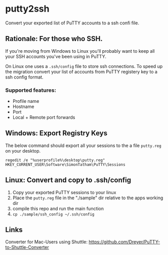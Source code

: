 # putty2ssh

Convert your exported list of PuTTY accounts to a ssh confi file.

## Rationale: For those who SSH.

If you're moving from Windows to Linux you'll probably want to keep all your SSH accounts you've been using in PuTTY.

On Linux one uses a `.ssh/config` file to store ssh connections. To speed up the migration convert your list of accounts from PuTTY registery key to a ssh config format.

### Supported features:

- Profile name
- Hostname
- Port
- Local + Remote port forwards

## Windows: Export Registry Keys

The below command should export all your sessions to the a file `putty.reg` on your desktop.

```
regedit /e "%userprofile%\desktop\putty.reg" HKEY_CURRENT_USER\Software\SimonTatham\PuTTY\Sessions
```

## Linux: Convert and copy to .ssh/config

1. Copy your exported PuTTY sessions to your linux
2. Place the `putty.reg` file in the "./sample" dir relative to the apps working dir
3. compile this repo and run the main function
4. `cp ./sample/ssh_config ~/.ssh/config`

## Links

Converter for Mac-Users using Shuttle:
https://github.com/Dreyer/PuTTY-to-Shuttle-Converter
